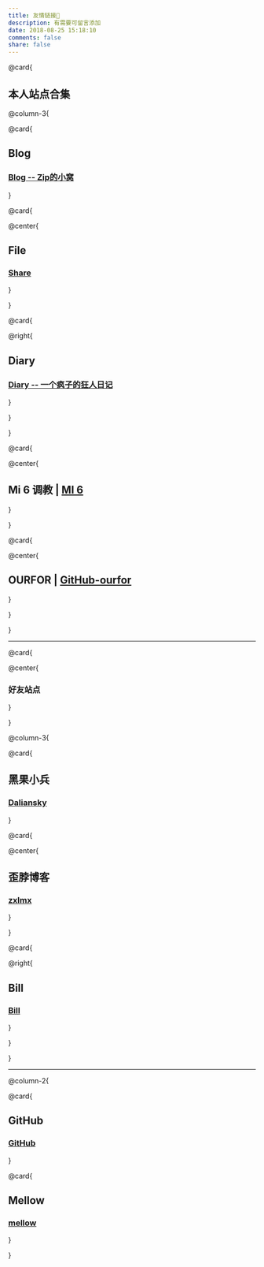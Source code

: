```yaml
---
title: 友情链接🔗️
description: 有需要可留言添加
date: 2018-08-25 15:18:10
comments: false
share: false
---
```



@card{

## 本人站点合集


@column-3{

@card{

## Blog

### [Blog -- Zip的小窝](https://blog.ourfor.top)

}

@card{

@center{
## File

### [Share](https://file.ourfor.top)

}

}

@card{

@right{

## Diary
### [Diary -- 一个疯子的狂人日记](https://diary.ourfor.top)

}

}


}

@card{

@center{

## Mi 6 调教 | [MI 6](https://sagit.ourfor.top)

}

}

@card{

@center{

## OURFOR | [GitHub-ourfor](https://github.com/ourfor)

}

}

}

___ 


@card{

@center{

### 好友站点

}

}

@column-3{

@card{

## 黑果小兵

### [Daliansky](https://blog.daliansky.net)

}

@card{

@center{
## 歪脖博客

### [zxlmx](https://www.zxlmx.com)

}

}

@card{

@right{

## Bill
### [Bill](http://wanghu.link)

}

}

}

--- 


@column-2{

@card{

## GitHub
### [GitHub](https://github.com)

}

@card{

## Mellow

### [mellow](http://blog.lujingtao.com/)

}

}






